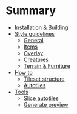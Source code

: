 # Summary

- [Installation & Building](installation.md)
- [Style guidelines](style/summary.md)
    - [General](style/general.md)
    - [Items](style/items.md)
    - [Overlay](style/overlay.md)
    - [Creatures](style/creatures.md)
    - [Terrain & Furniture](style/terrain-furniture.md)
- [How to]()
    - [Tileset structure](how-to/structure.md)
    - [Autotiles](how-to/autotiles.md)
- [Tools]()
    - [Slice autotiles]()
    - [Generate preview]()
